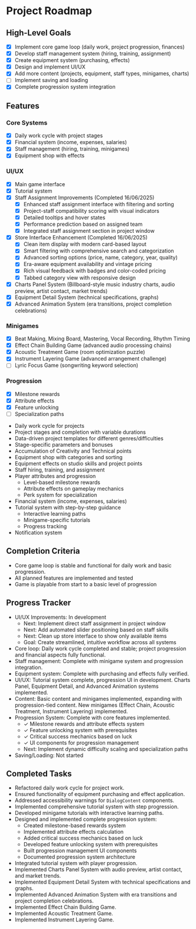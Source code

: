 # Project Roadmap

## High-Level Goals
- [x] Implement core game loop (daily work, project progression, finances)
- [x] Develop staff management system (hiring, training, assignment)
- [x] Create equipment system (purchasing, effects)
- [x] Design and implement UI/UX
- [x] Add more content (projects, equipment, staff types, minigames, charts)
- [ ] Implement saving and loading
- [x] Complete progression system integration

## Features
### Core Systems
- [x] Daily work cycle with project stages
- [x] Financial system (income, expenses, salaries)
- [x] Staff management (hiring, training, minigames)
- [x] Equipment shop with effects

### UI/UX
- [x] Main game interface
- [x] Tutorial system
- [x] Staff Assignment Improvements (Completed 16/06/2025)
  - [x] Enhanced staff assignment interface with filtering and sorting
  - [x] Project-staff compatibility scoring with visual indicators
  - [x] Detailed tooltips and hover states
  - [x] Performance prediction based on assigned team
  - [x] Integrated staff assignment section in project window
- [x] Store Interface Enhancement (Completed 16/06/2025)
  - [x] Clean item display with modern card-based layout
  - [x] Smart filtering with comprehensive search and categorization
  - [x] Advanced sorting options (price, name, category, year, quality)
  - [x] Era-aware equipment availability and vintage pricing
  - [x] Rich visual feedback with badges and color-coded pricing
  - [x] Tabbed category view with responsive design
- [x] Charts Panel System (Billboard-style music industry charts, audio preview, artist contact, market trends)
- [x] Equipment Detail System (technical specifications, graphs)
- [x] Advanced Animation System (era transitions, project completion celebrations)

### Minigames
- [x] Beat Making, Mixing Board, Mastering, Vocal Recording, Rhythm Timing
- [x] Effect Chain Building Game (advanced audio processing chains)
- [x] Acoustic Treatment Game (room optimization puzzle)
- [x] Instrument Layering Game (advanced arrangement challenge)
- [ ] Lyric Focus Game (songwriting keyword selection)

### Progression
- [x] Milestone rewards
- [x] Attribute effects
- [x] Feature unlocking
- [ ] Specialization paths
- Daily work cycle for projects
- Project stages and completion with variable durations
- Data-driven project templates for different genres/difficulties
- Stage-specific parameters and bonuses
- Accumulation of Creativity and Technical points
- Equipment shop with categories and sorting
- Equipment effects on studio skills and project points
- Staff hiring, training, and assignment
- Player attributes and progression
  - Level-based milestone rewards
  - Attribute effects on gameplay mechanics
  - Perk system for specialization
- Financial system (income, expenses, salaries)
- Tutorial system with step-by-step guidance
  - Interactive learning paths
  - Minigame-specific tutorials
  - Progress tracking
- Notification system

## Completion Criteria
- Core game loop is stable and functional for daily work and basic progression.
- All planned features are implemented and tested
- Game is playable from start to a basic level of progression

## Progress Tracker
- UI/UX Improvements: In development
  - Next: Implement direct staff assignment in project window
  - Next: Add automated slider positioning based on staff skills
  - Next: Clean up store interface to show only available items
  - Goal: Create streamlined, intuitive workflow across all systems
- Core loop: Daily work cycle completed and stable; project progression and financial aspects fully functional.
- Staff management: Complete with minigame system and progression integration.
- Equipment system: Complete with purchasing and effects fully verified.
- UI/UX: Tutorial system complete, progression UI in development. Charts Panel, Equipment Detail, and Advanced Animation systems implemented.
- Content: Basic content and minigames implemented, expanding with progression-tied content. New minigames (Effect Chain, Acoustic Treatment, Instrument Layering) implemented.
- Progression System: Complete with core features implemented.
  - ✓ Milestone rewards and attribute effects system
  - ✓ Feature unlocking system with prerequisites
  - ✓ Critical success mechanics based on luck
  - ✓ UI components for progression management
  - Next: Implement dynamic difficulty scaling and specialization paths
- Saving/Loading: Not started

## Completed Tasks
- Refactored daily work cycle for project work.
- Ensured functionality of equipment purchasing and effect application.
- Addressed accessibility warnings for `DialogContent` components.
- Implemented comprehensive tutorial system with step progression.
- Developed minigame tutorials with interactive learning paths.
- Designed and implemented complete progression system:
  - Created milestone-based rewards system
  - Implemented attribute effects calculation
  - Added critical success mechanics based on luck
  - Developed feature unlocking system with prerequisites
  - Built progression management UI components
  - Documented progression system architecture
- Integrated tutorial system with player progression.
- Implemented Charts Panel System with audio preview, artist contact, and market trends.
- Implemented Equipment Detail System with technical specifications and graphs.
- Implemented Advanced Animation System with era transitions and project completion celebrations.
- Implemented Effect Chain Building Game.
- Implemented Acoustic Treatment Game.
- Implemented Instrument Layering Game.
